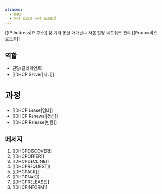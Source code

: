 ```yaml
---
aliases:
  - DHCP
  - 동적 호스트 구성 프로토콜
---
```

[[IP Address|IP 주소]] 및 기타 통신 매개변수 자동 할당 네트워크 관리 [[Protocol|프로토콜]]

## 역할
- 단말(클라이언트)
- [[DHCP Server|서버]]

# 과정
- [[DHCP Lease|임대]]
- [[DHCP Renewal|갱신]]
- [[DHCP Release|반환]]

## 메세지
1. [[DHCPDISCOVER]]
2. [[DHCPOFFER]]
3. [[DHCPDECLINE]]
4. [[DHCPREQUEST]]
5. [[DHCPACK]]
6. [[DHCPNAK]]
7. [[DHCPRELEASE]]
8. [[DHCPINFORM]]
